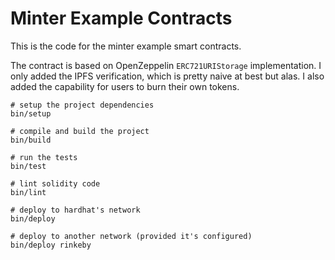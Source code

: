 # Minter Example Contracts

This is the code for the minter example smart contracts.

The contract is based on OpenZeppelin `ERC721URIStorage` implementation. I only added the IPFS verification, which is pretty naive at best but alas. I also added the capability for users to burn their own tokens.

```shell
# setup the project dependencies
bin/setup

# compile and build the project
bin/build

# run the tests
bin/test

# lint solidity code
bin/lint

# deploy to hardhat's network
bin/deploy

# deploy to another network (provided it's configured)
bin/deploy rinkeby
```
